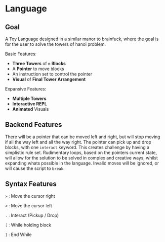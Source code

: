 # Language

## Goal

A Toy Language designed in a similar manor to brainfuck, where the goal is for the user to solve the towers of hanoi problem.

Basic Features:
- **Three Towers** of `n` **Blocks**
- A **Pointer** to move blocks
- An instruction set to control the pointer
- **Visual** of **Final Tower Arrangement**

Expansive Features:
- **Multiple Towers**
- **Interactive REPL**
- **Animated** Visuals

## Backend Features

There will be a pointer that can be moved left and right, but will stop moving if all the way left and all the way right.
The pointer can pick up and drop blocks, with one `interact` keyword. This creates challenge by having a simplistic rule set.
Rudimentary loops, based on the pointers current state, will allow for the solution to be solved in complex and creative ways, whilst expanding whats possible in the language.
Invalid moves will be ignored, or will cause the script to `break`.

## Syntax Features

`>` : Move the cursor right

`<` : Move the cursor left

`.` : Interact (Pickup / Drop)

`[` : While holding block

`]` : End While
